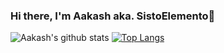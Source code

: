 ### Hi there, I'm Aakash aka. SistoElemento👋

<!--
<p>
  <a href="https://www.linkedin.com/in/aakash-kumar-9a2287170/">
    <img src="https://img.shields.io/badge/linkedin-%230077B5.svg?&style=for-the-badge&logo=linkedin&logoColor=white" />
  </a>&nbsp;&nbsp;
  <a href="https://www.instagram.com/akashkmr1000/">
    <img src="https://img.shields.io/badge/instagram-%23E4405F.svg?&style=for-the-badge&logo=instagram&logoColor=white" />        
  </a>&nbsp;&nbsp;
  
</p>
-->

![Aakash's github stats](https://github-readme-stats.vercel.app/api?username=akashkmr27089&show_icons=true&count_private=true&theme=radical)
[![Top Langs](https://github-readme-stats.vercel.app/api/top-langs/?username=akashkmr27089&layout=compact&theme=radical)](https://github.com/anuraghazra/github-readme-stats)



<!--

<!--
**akashkmr27089/akashkmr27089** is a ✨ _special_ ✨ repository because its `README.md` (this file) appears on your GitHub profile.

Here are some ideas to get you started:

- 🔭 I’m currently working on ...
- 🌱 I’m currently learning ...
- 👯 I’m looking to collaborate on ...
- 🤔 I’m looking for help with ...
- 💬 Ask me about ...
- 📫 How to reach me: ...
- 😄 Pronouns: ...
- ⚡ Fun fact: ...
-->

